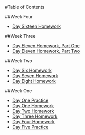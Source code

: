 #Table of Contents

##Week Four
* [Day Sixteen Homework](http://crowjm.github.io/tiy_assignments/day_16/surf_and_paddle)

##Week Three
* [Day Eleven Homework, Part One](http://crowjm.github.io/tiy_assignments/day_11/sassy_design_agency/)
* [Day Eleven Homework, Part Two](http://crowjm.github.io/tiy_assignments/day_11/sassy_styles_conf/)

##Week Two
* [Day Six Homework](http://crowjm.github.io/tiy_assignments/06_cool_design_agency)
* [Day Seven Homework](http://crowjm.github.io/tiy_assignments/day_07)
* [Day Eight Homework](http://crowjm.github.io/tiy_assignments/day_08/surf_and_paddle)

##Week One
* [Day One Practice](http://crowjm.github.io/tiy_assignments/day_01_practice)
* [Day One Homework](http://crowjm.github.io/tiy_assignments/day_01)
* [Day Two Homework](http://crowjm.github.io/tiy_assignments/day_02)
* [Day Three Homework](http://crowjm.github.io/tiy_assignments/day_03)
* [Day Four Homework](http://crowjm.github.io/tiy_assignments/day_04)
* [Day Five Practice](http://crowjm.github.io/tiy_assignments/about-me-extra)